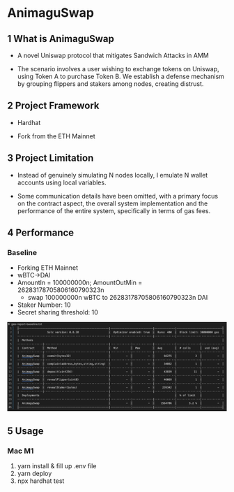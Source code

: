 # AnimaguSwap
## 1 What is AnimaguSwap
- A novel Uniswap protocol that mitigates Sandwich Attacks in AMM 

- The scenario involves a user wishing to exchange tokens on Uniswap, using Token A to purchase Token B. We establish a defense mechanism by grouping flippers and stakers among nodes, creating distrust.
## 2 Project Framework
- Hardhat 

- Fork from the ETH Mainnet

## 3 Project Limitation
- Instead of genuinely simulating N nodes locally, I emulate N wallet accounts using local variables.

- Some communication details have been omitted, with a primary focus on the contract aspect, the overall system implementation and the performance of the entire system, specifically in terms of gas fees.
## 4 Performance

### Baseline

- Forking ETH Mainnet
- wBTC->DAI
- AmountIn = 100000000n; AmountOutMin = 26283178705806160790323n
  - swap 100000000n wBTC to 26283178705806160790323n DAI
- Staker Number: 10
- Secret sharing  threshold: 10

![baseline](img/baseline.png)

## 5 Usage
### Mac M1
1. yarn install & fill up .env file
2. yarn deploy
3. npx hardhat test

